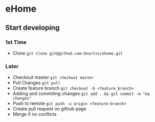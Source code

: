 # eHome

## Start developing
### 1st Time
 - Clone ```git clone git@github.com:Gnortss/ehome.git```
### Later
 - Checkout master ```git checkout master```
 - Pull Changes ```git pull```
 - Create feature branch ```git checkout -b <feature_branch>```
 - Adding and commiting changes ```git add . && git commit -m "my changes"```
 - Push to remote ```git push -u origin <feature-branch>```
 - Create pull request on github page
 - Merge if no conflicts
